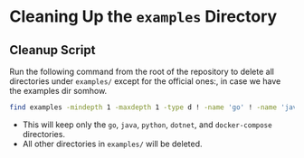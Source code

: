 # Cleaning Up the `examples` Directory

## Cleanup Script

Run the following command from the root of the repository to delete all directories under `examples/` except for the official ones:, in case we have the examples dir somhow.

```sh
find examples -mindepth 1 -maxdepth 1 -type d ! -name 'go' ! -name 'java' ! -name 'python' ! -name 'dotnet' ! -name 'docker-compose' -exec rm -rf {} +
```

- This will keep only the `go`, `java`, `python`, `dotnet`, and `docker-compose` directories.
- All other directories in `examples/` will be deleted.


